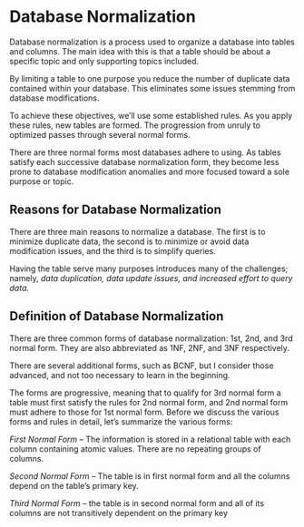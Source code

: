 # Database Normalization

Database normalization is a process used to organize a database into tables and columns.  The main idea with this is that a table should be about a specific topic and only supporting topics included.

By limiting a table to one purpose you reduce the number of duplicate data contained within your database. This eliminates some issues stemming from database modifications.

To achieve these objectives, we’ll use some established rules. As you apply these rules, new tables are formed. The progression from unruly to optimized passes through several normal forms.

There are three normal forms most databases adhere to using.  As tables satisfy each successive database normalization form, they become less prone to database modification anomalies and more focused toward a sole purpose or topic.

## Reasons for Database Normalization

There are three main reasons to normalize a database.  The first is to minimize duplicate data, the second is to minimize or avoid data modification issues, and the third is to simplify queries.

Having the table serve many purposes introduces many of the challenges; namely, *data duplication, data update issues, and increased effort to query data.*

## Definition of Database Normalization

There are three common forms of database normalization: 1st, 2nd, and 3rd normal form. They are also abbreviated as 1NF, 2NF, and 3NF respectively.

There are several additional forms, such as BCNF, but I consider those advanced, and not too necessary to learn in the beginning.

The forms are progressive, meaning that to qualify for 3rd normal form a table must first satisfy the rules for 2nd normal form, and 2nd normal form must adhere to those for 1st normal form. Before we discuss the various forms and rules in detail, let’s summarize the various forms:

*First Normal Form* – The information is stored in a relational table with each column containing atomic values. There are no repeating groups of columns.

*Second Normal Form* – The table is in first normal form and all the columns depend on the table’s primary key.

*Third Normal Form* – the table is in second normal form and all of its columns are not transitively dependent on the primary key